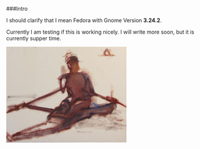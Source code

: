 ###Intro

I should clarify that I mean Fedora with Gnome Version **3.24.2**.

Currently I am testing if this is working nicely. I will write more soon, but it is currently supper time. 

![Rower](Images/Rower.jpg)

